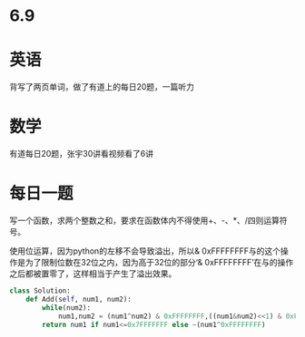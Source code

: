 # 6.9

# 英语

背写了两页单词，做了有道上的每日20题，一篇听力

# 数学    

有道每日20题，张宇30讲看视频看了6讲

#  每日一题  

写一个函数，求两个整数之和，要求在函数体内不得使用+、-、*、/四则运算符号。

使用位运算，因为python的左移不会导致溢出，所以& 0xFFFFFFFF与的这个操作是为了限制位数在32位之内，因为高于32位的部分‘& 0xFFFFFFFF’在与的操作之后都被置零了，这样相当于产生了溢出效果。

```python
class Solution: 
    def Add(self, num1, num2):           
        while(num2): 
            num1,num2 = (num1^num2) & 0xFFFFFFFF,((num1&num2)<<1) & 0xFFFFFFFF
        return num1 if num1<=0x7FFFFFFF else ~(num1^0xFFFFFFFF)
```

